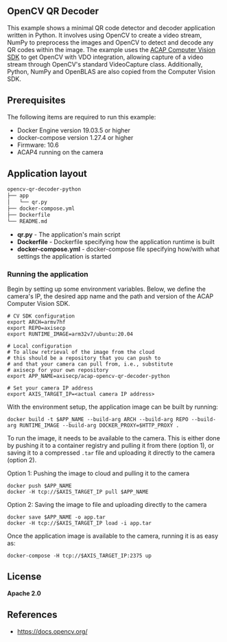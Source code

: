 ## OpenCV QR Decoder
This example shows a minimal QR code detector and decoder application written in Python.
It involves using OpenCV to create a video stream, NumPy to preprocess
the images and OpenCV to detect and decode any QR codes within the image. The example uses the
[ACAP Computer Vision SDK](https://github.com/AxisCommunications/acap-computer-vision-sdk) to get
OpenCV with VDO integration, allowing capture of a video stream through OpenCV's standard
VideoCapture class. Additionally, Python, NumPy and OpenBLAS are also copied
from the Computer Vision SDK.

## Prerequisites
The following items are required to run this example:
* Docker Engine version 19.03.5 or higher
* docker-compose version 1.27.4 or higher
* Firmware: 10.6
* ACAP4 running on the camera

## Application layout
```bash
opencv-qr-decoder-python
├── app
│   └── qr.py
├── docker-compose.yml
├── Dockerfile
└── README.md
```
* **qr.py**              - The application's main script
* **Dockerfile**         - Dockerfile specifying how the application runtime is built
* **docker-compose.yml** - docker-compose file specifying how/with what settings the application is started

### Running the application
Begin by setting up some environment variables.
Below, we define the camera's IP, the desired app name and the path and version of the ACAP Computer Vision SDK.
```
# CV SDK configuration
export ARCH=armv7hf
export REPO=axisecp
export RUNTIME_IMAGE=arm32v7/ubuntu:20.04

# Local configuration
# To allow retrieval of the image from the cloud
# this should be a repository that you can push to
# and that your camera can pull from, i.e., substitute
# axisecp for your own repository
export APP_NAME=axisecp/acap-opencv-qr-decoder-python

# Set your camera IP address
export AXIS_TARGET_IP=<actual camera IP address>
```

With the environment setup, the application image can be built by running:
 ```
docker build -t $APP_NAME --build-arg ARCH --build-arg REPO --build-arg RUNTIME_IMAGE --build-arg DOCKER_PROXY=$HTTP_PROXY .
 ```

To run the image, it needs to be available to the camera. This is either done by pushing it
to a container registry and pulling it from there (option 1), or saving it to a compressed
`.tar` file and uploading it directly to the camera (option 2).

Option 1: Pushing the image to cloud and pulling it to the camera
```
docker push $APP_NAME
docker -H tcp://$AXIS_TARGET_IP pull $APP_NAME
```

Option 2: Saving the image to file and uploading directly to the camera
```
docker save $APP_NAME -o app.tar
docker -H tcp://$AXIS_TARGET_IP load -i app.tar
```

Once the application image is available to the camera, running it is as easy as:
```
docker-compose -H tcp://$AXIS_TARGET_IP:2375 up
```


## License
**Apache 2.0**

## References
* https://docs.opencv.org/
